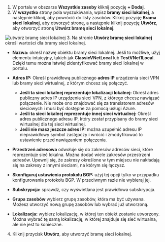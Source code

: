 1. W portalu w obszarze **Wszystkie zasoby** kliknij pozycję **+ Dodaj**.
2. W **wszystko** strony pola wyszukiwania, wpisz **bramy sieci lokalnej**, a następnie kliknij, aby powrócić do listy zasobów. Kliknij pozycję **Brama sieci lokalnej**, aby otworzyć stronę, a następnie kliknij pozycję **Utwórz**, aby otworzyć stronę **Utwórz bramę sieci lokalnej**.

  ![utwórz bramę sieci lokalnej](./media/vpn-gateway-add-lng-rm-portal-include/lng.png)
3. Na stronie **Utwórz bramę sieci lokalnej** określ wartości dla bramy sieci lokalnej.

  - **Nazwa:** określ nazwę obiektu bramy sieci lokalnej. Jeśli to możliwe, użyj elementu intuicyjny, takich jak **ClassicVNetLocal** lub **TestVNet1Local**. Dzięki temu można łatwiej zidentyfikować bramy sieci lokalnej w portalu.
  - **Adres IP:** Określ prawidłową publicznego **adres IP** urządzenia sieci VPN lub bramy sieci wirtualnej, z którym chcesz się połączyć.

    * **Jeśli ta sieci lokalnej reprezentuje lokalizacji lokalnej:** Określ adres publiczny adres IP urządzenia sieci VPN, z którego chcesz nawiązać połączenie. Nie może ono znajdować się za translatorem adresów sieciowych i musi być dostępne za pomocą usługi Azure.
    * **Jeśli ta sieci lokalnej reprezentuje innej sieci wirtualnej:** Określ adres publicznego adresu IP, który został przypisany do bramy sieci wirtualnej dla tej sieci wirtualnej.
    * **Jeśli nie masz jeszcze adres IP:** można uzupełnić adresu IP nieprawidłowy symbol zastępczy i wrócić i zmodyfikować to ustawienie przed nawiązaniem połączenia.
  - **Przestrzeń adresowa** odwołuje się do zakresów adresów sieci, które reprezentuje sieć lokalna. Można dodać wiele zakresów przestrzeni adresów. Upewnij się, że zakresy określone w tym miejscu nie nakładają się na zakresy z innymi sieciami, na którym się łączysz.
  - **Skonfiguruj ustawienia protokołu BGP:** użyj tej opcji tylko w przypadku konfigurowania protokołu BGP. W przeciwnym razie nie wybieraj jej.
  - **Subskrypcja:** sprawdź, czy wyświetlana jest prawidłowa subskrypcja.
  - **Grupa zasobów** wybierz grupę zasobów, która ma być używana. Możesz utworzyć nową grupę zasobów lub wybrać już utworzoną.
  - **Lokalizacja:** wybierz lokalizację, w której ten obiekt zostanie utworzony. Można wybrać tę samą lokalizację, w której znajduje się sieć wirtualna, ale nie jest to konieczne.
4. Kliknij przycisk **Utwórz**, aby utworzyć bramę sieci lokalnej.